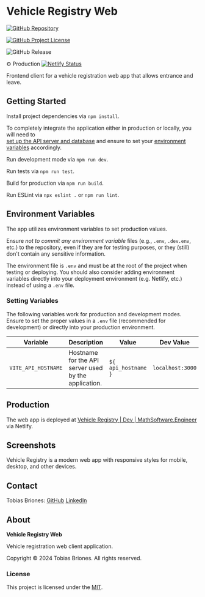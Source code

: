 # Vehicle Registry Web

[![GitHub Repository](https://img.shields.io/static/v1?label=GITHUB&message=REPOSITORY&labelColor=555&color=0277bd&style=for-the-badge&logo=GITHUB)](https://github.com/tobiasbriones/vehicle-registry-web)

[![GitHub Project License](https://img.shields.io/github/license/tobiasbriones/vehicle-registry-web.svg?style=flat-square)](https://github.com/tobiasbriones/vehicle-registry-web/blob/main/LICENSE)

![GitHub Release](https://img.shields.io/github/v/release/tobiasbriones/vehicle-registry-web?style=flat-square)

⚙ Production
[![Netlify Status](https://api.netlify.com/api/v1/badges/d9c63f9f-6f80-445f-b900-e62849904183/deploy-status)](https://app.netlify.com/sites/vehicle-registry/deploys)

Frontend client for a vehicle registration web app that allows entrance and
leave.

## Getting Started

Install project dependencies via `npm install`.

To completely integrate the application either in production or locally, you
will need to  
[set up the API server and database](https://github.com/tobiasbriones/vehicle-registry-api)
and ensure to set your [environment variables](#environment-variables)
accordingly.

Run development mode via `npm run dev`.

Run tests via `npm run test`.

Build for production via `npm run build`.

Run ESLint via `npx eslint .` or `npm run lint`.

## Environment Variables

The app utilizes environment variables to set production values.

Ensure *not to commit any environment variable* files (e.g., `.env`, `.dev.env`,
etc.) to the repository, even if they are for testing purposes, or they (still)
don't contain any sensitive information.

The environment file is `.env` and must be at the root of the project when
testing or deploying. You should also consider adding environment variables
directly into your deployment environment (e.g. Netlify, etc.) instead of using
a `.env` file.

### Setting Variables

The following variables work for production and development modes. Ensure to set
the proper values in a `.env` file (recommended for development) or directly
into your production environment.

| Variable            | Description                                          | Value               | Dev Value        |
|---------------------|------------------------------------------------------|---------------------|------------------|
| `VITE_API_HOSTNAME` | Hostname for the API server used by the application. | `${ api_hostname }` | `localhost:3000` |

## Production

The web app is deployed at
[Vehicle Registry \| Dev \| MathSoftware.Engineer](https://vehicle-registry.dev.mathsoftware.engineer)
via Netlify.

## Screenshots

Vehicle Registry is a modern web app with responsive styles for mobile, desktop,
and other devices.

## Contact

Tobias Briones: [GitHub](https://github.com/tobiasbriones)
[LinkedIn](https://linkedin.com/in/tobiasbriones)

## About

**Vehicle Registry Web**

Vehicle registration web client application.

Copyright © 2024 Tobias Briones. All rights reserved.

### License

This project is licensed under the [MIT](LICENSE).
